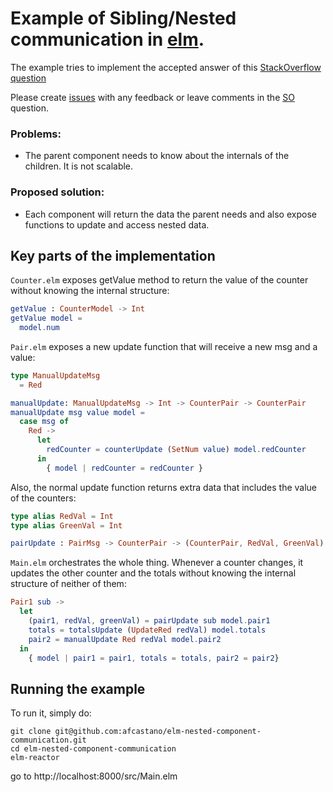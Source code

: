 # Example of Sibling/Nested communication in [elm](http://elm-lang.org/).

The example tries to implement the accepted answer of this [StackOverflow question](http://stackoverflow.com/questions/37328203/elm-0-17-how-to-subscribe-to-sibling-nested-component-changes)

Please create [issues](https://github.com/afcastano/elm-nested-component-communication/issues) with any feedback or leave comments in the [SO](http://stackoverflow.com/questions/37328203/elm-0-17-how-to-subscribe-to-sibling-nested-component-changes) question.

### Problems:
- The parent component needs to know about the internals of the children. It is not scalable.

### Proposed solution:
- Each component will return the data the parent needs and also expose functions to update and access nested data.

## Key parts of the implementation

```Counter.elm``` exposes getValue method to return the value of the counter without knowing the internal structure:

```elm
getValue : CounterModel -> Int
getValue model =
  model.num
```

```Pair.elm``` exposes a new update function that will receive a new msg and a value:

```elm
type ManualUpdateMsg
  = Red

manualUpdate: ManualUpdateMsg -> Int -> CounterPair -> CounterPair
manualUpdate msg value model =
  case msg of
    Red ->
      let
        redCounter = counterUpdate (SetNum value) model.redCounter
      in
        { model | redCounter = redCounter }
```

Also, the normal update function returns extra data that includes the value of the counters:

```elm
type alias RedVal = Int
type alias GreenVal = Int

pairUpdate : PairMsg -> CounterPair -> (CounterPair, RedVal, GreenVal)
```

```Main.elm``` orchestrates the whole thing. Whenever a counter changes, it updates the other counter and the totals without knowing the internal structure of neither of them:

```elm
Pair1 sub ->
  let
    (pair1, redVal, greenVal) = pairUpdate sub model.pair1
    totals = totalsUpdate (UpdateRed redVal) model.totals
    pair2 = manualUpdate Red redVal model.pair2
  in
    { model | pair1 = pair1, totals = totals, pair2 = pair2}
```

## Running the example
To run it, simply do:

```
git clone git@github.com:afcastano/elm-nested-component-communication.git
cd elm-nested-component-communication
elm-reactor
```

go to http://localhost:8000/src/Main.elm
